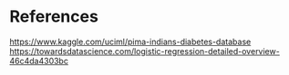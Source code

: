 # References

https://www.kaggle.com/uciml/pima-indians-diabetes-database 
https://towardsdatascience.com/logistic-regression-detailed-overview-46c4da4303bc
